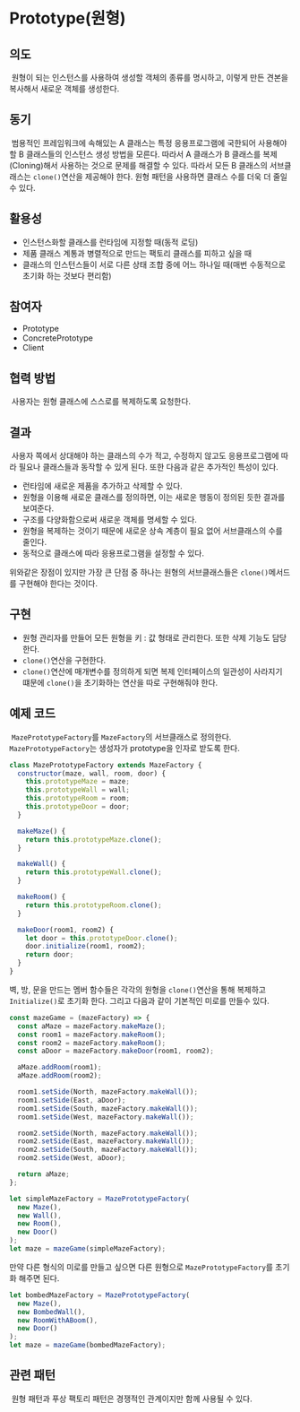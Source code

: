 # Prototype(원형)

## 의도

&nbsp;원형이 되는 인스턴스를 사용하여 생성할 객체의 종류를 명시하고, 이렇게 만든 견본을 복사해서 새로운 객체를 생성한다.

## 동기

&nbsp;범용적인 프레임워크에 속해있는 A 클래스는 특정 응용프로그램에 국한되어 사용해야할 B 클래스들의 인스턴스 생성 방법을 모른다. 따라서 A 클래스가 B 클래스를 복제(Cloning)해서 사용하는 것으로 문제를 해결할 수 있다. 따라서 모든 B 클래스의 서브클래스는 `clone()`연산을 제공해야 한다. 원형 패턴을 사용하면 클래스 수를 더욱 더 줄일 수 있다.

## 활용성

- 인스턴스화할 클래스를 런타임에 지정할 때(동적 로딩)
- 제품 클래스 계통과 병렬적으로 만드는 팩토리 클래스를 피하고 싶을 때
- 클래스의 인스턴스들이 서로 다른 상태 조합 중에 어느 하나일 때(매번 수동적으로 초기화 하는 것보다 편리함)

## 참여자

- Prototype
- ConcretePrototype
- Client

## 협력 방법

&nbsp;사용자는 원형 클래스에 스스로를 복제하도록 요청한다.

## 결과

&nbsp;사용자 쪽에서 상대해야 하는 클래스의 수가 적고, 수정하지 않고도 응용프로그램에 따라 필요나 클래스들과 동작할 수 있게 된다. 또한 다음과 같은 추가적인 특성이 있다.

- 런타임에 새로운 제품을 추가하고 삭제할 수 있다.
- 원형을 이용해 새로운 클래스를 정의하면, 이는 새로운 행동이 정의된 듯한 결과를 보여준다.
- 구조를 다양화함으로써 새로운 객체를 명세할 수 있다.
- 원형을 복제하는 것이기 때문에 새로운 상속 계층이 필요 없어 서브클래스의 수를 줄인다.
- 동적으로 클래스에 따라 응용프로그램을 설정할 수 있다.

위와같은 장점이 있지만 가장 큰 단점 중 하나는 원형의 서브클래스들은 `clone()`메서드를 구현해야 한다는 것이다.

## 구현

- 원형 관리자를 만들어 모든 원형을 키 : 값 형태로 관리한다. 또한 삭제 기능도 담당한다.
- `clone()`연산을 구현한다.
- `clone()`연산에 매개변수를 정의하게 되면 복제 인터페이스의 일관성이 사라지기 떄문에 `clone()`을 초기화하는 연산을 따로 구현해줘야 한다.

## 예제 코드

&nbsp;`MazePrototypeFactory`를 `MazeFactory`의 서브클래스로 정의한다. `MazePrototypeFactory`는 생성자가 prototype을 인자로 받도록 한다.

```javascript
class MazePrototypeFactory extends MazeFactory {
  constructor(maze, wall, room, door) {
    this.prototypeMaze = maze;
    this.prototypeWall = wall;
    this.prototypeRoom = room;
    this.prototypeDoor = door;
  }

  makeMaze() {
    return this.prototypeMaze.clone();
  }

  makeWall() {
    return this.prototypeWall.clone();
  }

  makeRoom() {
    return this.prototypeRoom.clone();
  }

  makeDoor(room1, room2) {
    let door = this.prototypeDoor.clone();
    door.initialize(room1, room2);
    return door;
  }
}
```

벽, 방, 문을 만드는 멤버 함수들은 각각의 원형을 `clone()`연산을 통해 복제하고 `Initialize()`로 초기화 한다. 그리고 다음과 같이 기본적인 미로를 만들수 있다.

```javascript
const mazeGame = (mazeFactory) => {
  const aMaze = mazeFactory.makeMaze();
  const room1 = mazeFactory.makeRoom();
  const room2 = mazeFactory.makeRoom();
  const aDoor = mazeFactory.makeDoor(room1, room2);

  aMaze.addRoom(room1);
  aMaze.addRoom(room2);

  room1.setSide(North, mazeFactory.makeWall());
  room1.setSide(East, aDoor);
  room1.setSide(South, mazeFactory.makeWall());
  room1.setSide(West, mazeFactory.makeWall());

  room2.setSide(North, mazeFactory.makeWall());
  room2.setSide(East, mazeFactory.makeWall());
  room2.setSide(South, mazeFactory.makeWall());
  room2.setSide(West, aDoor);

  return aMaze;
};

let simpleMazeFactory = MazePrototypeFactory(
  new Maze(),
  new Wall(),
  new Room(),
  new Door()
);
let maze = mazeGame(simpleMazeFactory);
```

만약 다른 형식의 미로를 만들고 싶으면 다른 원형으로 `MazePrototypeFactory`를 초기화 해주면 된다.

```javascript
let bombedMazeFactory = MazePrototypeFactory(
  new Maze(),
  new BombedWall(),
  new RoomWithABoom(),
  new Door()
);
let maze = mazeGame(bombedMazeFactory);
```

## 관련 패턴

&nbsp;원형 패턴과 푸상 팩토리 패턴은 경쟁적인 관계이지만 함께 사용될 수 있다.
